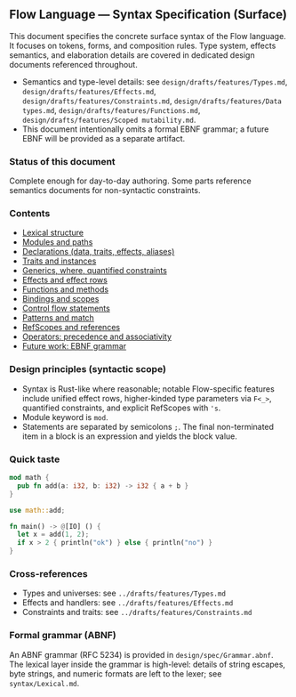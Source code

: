 ## Flow Language — Syntax Specification (Surface)

This document specifies the concrete surface syntax of the Flow language. It focuses on tokens, forms, and composition rules. Type system, effects semantics, and elaboration details are covered in dedicated design documents referenced throughout.

- Semantics and type-level details: see `design/drafts/features/Types.md`, `design/drafts/features/Effects.md`, `design/drafts/features/Constraints.md`, `design/drafts/features/Data types.md`, `design/drafts/features/Functions.md`, `design/drafts/features/Scoped mutability.md`.
- This document intentionally omits a formal EBNF grammar; a future EBNF will be provided as a separate artifact.

### Status of this document
Complete enough for day-to-day authoring. Some parts reference semantics documents for non-syntactic constraints.

### Contents
- [Lexical structure](./syntax/Lexical.md)
- [Modules and paths](./syntax/Modules.md)
- [Declarations (data, traits, effects, aliases)](./syntax/Declarations.md)
- [Traits and instances](./syntax/Traits.md)
- [Generics, where, quantified constraints](./syntax/Generics.md)
- [Effects and effect rows](./syntax/Effects.md)
- [Functions and methods](./syntax/FunctionsAndMethods.md)
- [Bindings and scopes](./syntax/Bindings.md)
- [Control flow statements](./syntax/ControlFlow.md)
- [Patterns and match](./syntax/Patterns.md)
- [RefScopes and references](./syntax/RefScopes.md)
- [Operators: precedence and associativity](./syntax/Precedence.md)
- [Future work: EBNF grammar](#future-work-ebnf)

### Design principles (syntactic scope)
- Syntax is Rust-like where reasonable; notable Flow-specific features include unified effect rows, higher-kinded type parameters via `F<_>`, quantified constraints, and explicit RefScopes with `'s`.
- Module keyword is `mod`.
- Statements are separated by semicolons `;`. The final non-terminated item in a block is an expression and yields the block value.

### Quick taste
```rust
mod math {
  pub fn add(a: i32, b: i32) -> i32 { a + b }
}

use math::add;

fn main() -> @[IO] () {
  let x = add(1, 2);
  if x > 2 { println("ok") } else { println("no") }
}
```

### Cross-references
- Types and universes: see `../drafts/features/Types.md`
- Effects and handlers: see `../drafts/features/Effects.md`
- Constraints and traits: see `../drafts/features/Constraints.md`

### Formal grammar (ABNF)
An ABNF grammar (RFC 5234) is provided in `design/spec/Grammar.abnf`. The lexical layer inside the grammar is high-level: details of string escapes, byte strings, and numeric formats are left to the lexer; see `syntax/Lexical.md`.


